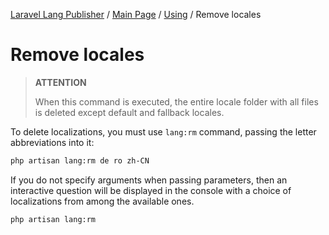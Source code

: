 [Laravel Lang Publisher][link_source] / [Main Page](../index.md) / [Using](index.md) / Remove locales

# Remove locales

> **ATTENTION**
>
> When this command is executed, the entire locale folder with all files is deleted except default and fallback locales.

To delete localizations, you must use `lang:rm` command, passing the letter abbreviations into it:

```bash
php artisan lang:rm de ro zh-CN
```

If you do not specify arguments when passing parameters, then an interactive question will be displayed in the console with a choice of localizations from among the available ones.

```bash
php artisan lang:rm
```

[link_source]:  https://github.com/Laravel-Lang/publisher
